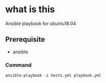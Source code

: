 # what is this

Ansible playbook for ubuntu18.04

## Prerequisite
- ansible

### Command

```
ansible-playbook -i hosts.yml playbook.yml
```
